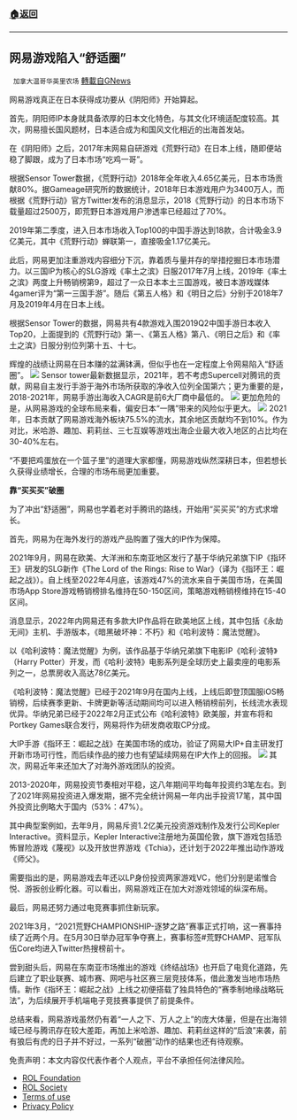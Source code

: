 ###  [:house:返回](README.md)
---


## 网易游戏陷入“舒适圈”
` 加拿大温哥华英里农场` [轉載自GNews](https://gnews.org/zh-hans/2594138/)

网易游戏真正在日本获得成功要从《阴阳师》开始算起。
 
首先，阴阳师IP本身就具备浓厚的日本文化特色，与其文化环境适配度较高。其次，网易擅长国风题材，日本适合成为和国风文化相近的出海首发站。
 
在《阴阳师》之后，2017年末网易自研游戏《荒野行动》在日本上线，随即便站稳了脚跟，成为了日本市场“吃鸡一哥”。
 
根据Sensor Tower数据，《荒野行动》2018年全年收入4.65亿美元，日本市场贡献80%。据Gameage研究所的数据统计，2018年日本游戏用户为3400万人，而根据《荒野行动》官方Twitter发布的消息显示，2018《荒野行动》的日本市场下载量超过2500万，即荒野日本游戏用户渗透率已经超过了70%。
 
2019年第二季度，进入日本市场收入Top100的中国手游达到18款，合计吸金3.9亿美元，其中《荒野行动》蝉联第一，直接吸金1.17亿美元。
 
此后，网易更加注重游戏内容细分下沉，靠着质与量并存的举措挖掘日本市场潜力。以三国IP为核心的SLG游戏《率土之滨》日服2017年7月上线，2019年《率土之滨》两度上升畅销榜第9，超过了一众日本本土三国游戏，被日本游戏媒体4gamer评为“第一三国手游”。随后《第五人格》和《明日之后》分别于2018年7月及2019年4月在日本上线。
 
根据Sensor Tower的数据，网易共有4款游戏入围2019Q2中国手游日本收入Top20，上面提到的《荒野行动》第一、《第五人格》第八、《明日之后》和《率土之滨》日服分别位列第十五、十七。
 
辉煌的战绩让网易在日本赚的盆满钵满，但似乎也在一定程度上令网易陷入“舒适圈”。
 ![](https://n.sinaimg.cn/tech/crawl/35/w550h285/20220524/d6b0-9591a4da6385a86c360444d305630d8b.png) 
Sensor tower最新数据显示，2021年，若不考虑Supercell对腾讯的贡献，网易自主发行手游于海外市场所获取的净收入位列全国第六；更为重要的是，2018-2021年，网易手游出海收入CAGR是前6大厂商中最低的。
 ![](https://n.sinaimg.cn/tech/crawl/35/w550h285/20220524/f7bf-3f9d8dc69188f4077a2b160ed8b0ef68.png) 
更加危险的是，从网易游戏的全球布局来看，偏安日本“一隅”带来的风险似乎更大。
 ![](https://n.sinaimg.cn/tech/crawl/34/w550h284/20220524/78d4-7ba8ebf0447a7c1d0c83e274a8050563.png) 
2021年，日本贡献了网易游戏海外板块75.5%的流水，其余地区贡献均不到10%。作为对比，米哈游、趣加、莉莉丝、三七互娱等游戏出海企业最大收入地区的占比均在30-40%左右。
 
“不要把鸡蛋放在一个篮子里”的道理大家都懂，网易游戏纵然深耕日本，但若想长久获得业绩增长，合理的市场布局更加重要。
 
**靠“买买买”破圈**
 
为了冲出“舒适圈”，网易也学着老对手腾讯的路线，开始用“买买买”的方式求增长。
 
首先，网易为在海外发行的游戏产品购置了强大的IP作为保障。
 
2021年9月，网易在欧美、大洋洲和东南亚地区发行了基于华纳兄弟旗下IP《指环王》研发的SLG新作《The Lord of the Rings: Rise to War》（译为《指环王：崛起之战》）。自上线至2022年4月底，该游戏47%的流水来自于美国市场，在美国市场App Store游戏畅销榜排名维持在50-150区间，策略游戏畅销榜维持在15-40区间。
 
消息显示，2022年内网易还有多款大IP作品将在欧美地区上线，其中包括《永劫无间》主机、手游版本，《暗黑破坏神：不朽》和《哈利波特：魔法觉醒》。
 
以《哈利波特：魔法觉醒》为例，该作品基于华纳兄弟旗下电影IP《哈利·波特》（Harry Potter）开发，而《哈利·波特》电影系列是全球历史上最卖座的电影系列之一，总票房收入高达78亿美元。
 
《哈利波特：魔法觉醒》已经于2021年9月在国内上线，上线后即登顶国服iOS畅销榜，后续赛季更新、卡牌更新等活动期间均可以进入畅销榜前列，长线流水表现优异。华纳兄弟已经于2022年2月正式公布《哈利波特》欧美服，并宣布将和Portkey Games联合发行，网易将作为研发商收取CP分成。
 
大IP手游《指环王：崛起之战》在美国市场的成功，验证了网易大IP+自主研发打开新市场可行性，而后续作品的接力也有望延续网易在IP大作上的回报。
 ![](https://n.sinaimg.cn/tech/crawl/34/w550h284/20220524/3365-59293ed94eb68f6b75d2c3eaa20f6c80.png) 
其次，网易近年来还加大了对海外游戏团队的投资。
 
2013-2020年，网易投资节奏相对平稳，这八年期间平均每年投资约3笔左右。到了2021年网易投资进入爆发期，据不完全统计网易一年内出手投资17笔，其中国外投资比例略大于国内（53%：47%）。
 
其中典型案例如，去年9月，网易斥资1.2亿美元投资游戏制作及发行公司Kepler Interactive。资料显示，Kepler Interactive注册地为英国伦敦，旗下游戏包括恐怖冒险游戏《蔑视》以及开放世界游戏《Tchia》，还计划于2022年推出动作游戏《师父》。
 
需要指出的是，网易游戏去年还以LP身份投资两家游戏VC，他们分别是诺惟合悦、游扳创业孵化器。可以看出，网易游戏正在加大对游戏领域的纵深布局。
 
最后，网易还努力通过电竞赛事抓住新玩家。
 
2021年3月，“2021荒野CHAMPIONSHIP-逐梦之路”赛事正式打响，这一赛事持续了近两个月。在5月30日举办冠军争夺赛上，赛事标签#荒野CHAMP、冠军队伍Core均进入Twitter热搜榜前十。
 
尝到甜头后，网易在东南亚市场推出的游戏《终结战场》也开启了电竞化道路，先后建立了职业联赛、城市赛、网吧与社区赛三层竞技体系，借此激发当地市场热情。新作《指环王：崛起之战》上线之初便搭载了独具特色的“赛季制地缘战略玩法”，为后续展开手机端电子竞技赛事提供了前提条件。
 
总结来看，网易游戏虽然仍有着“一人之下、万人之上”的庞大体量，但是在出海领域已经与腾讯存在较大差距，再加上米哈游、趣加、莉莉丝这样的“后浪”来袭，前有狼后有虎的日子并不好过，一系列“破圈”动作的结果也还有待观察。

免责声明：本文内容仅代表作者个人观点，平台不承担任何法律风险。
  
- [ROL Foundation](https://rolfoundation.org/)
- [ROL Society](https://rolsociety.org/)
- [Terms of use](https://gnews.org/terms-of-use-3/)
- [Privacy Policy](https://gnews.org/privacy-policy/)
